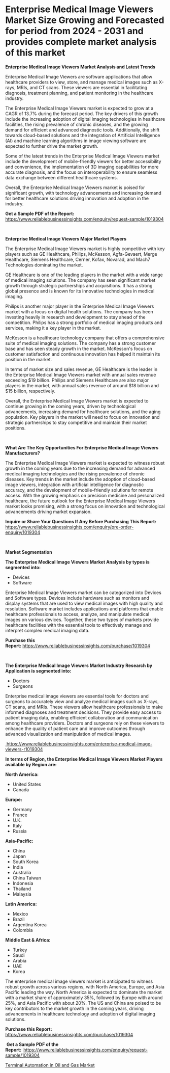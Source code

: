 <p><h1>Enterprise Medical Image Viewers Market Size Growing and Forecasted for period from 2024 - 2031 and provides complete market analysis of this market</h1></p><p><strong>Enterprise Medical Image Viewers Market Analysis and Latest Trends</strong></p>
<p><p>Enterprise Medical Image Viewers are software applications that allow healthcare providers to view, store, and manage medical images such as X-rays, MRIs, and CT scans. These viewers are essential in facilitating diagnosis, treatment planning, and patient monitoring in the healthcare industry.</p><p>The Enterprise Medical Image Viewers market is expected to grow at a CAGR of 13.7% during the forecast period. The key drivers of this growth include the increasing adoption of digital imaging technologies in healthcare facilities, the rising prevalence of chronic diseases, and the growing demand for efficient and advanced diagnostic tools. Additionally, the shift towards cloud-based solutions and the integration of Artificial Intelligence (AI) and machine learning algorithms in image viewing software are expected to further drive the market growth.</p><p>Some of the latest trends in the Enterprise Medical Image Viewers market include the development of mobile-friendly viewers for better accessibility and convenience, the implementation of 3D imaging capabilities for more accurate diagnosis, and the focus on interoperability to ensure seamless data exchange between different healthcare systems.</p><p>Overall, the Enterprise Medical Image Viewers market is poised for significant growth, with technology advancements and increasing demand for better healthcare solutions driving innovation and adoption in the industry.</p></p>
<p><strong>Get a Sample PDF of the Report:&nbsp;</strong> <a href="https://www.reliablebusinessinsights.com/enquiry/request-sample/1019304">https://www.reliablebusinessinsights.com/enquiry/request-sample/1019304</a></p>
<p>&nbsp;</p>
<p><strong>Enterprise Medical Image Viewers Major Market Players</strong></p>
<p><p>The Enterprise Medical Image Viewers market is highly competitive with key players such as GE Healthcare, Philips, McKesson, Agfa-Gevaert, Merge Healthcare, Siemens Healthcare, Cerner, Kofax, Novarad, and Mach7 Technologies dominating the market.</p><p>GE Healthcare is one of the leading players in the market with a wide range of medical imaging solutions. The company has seen significant market growth through strategic partnerships and acquisitions. It has a strong global presence and is known for its innovative technologies in medical imaging.</p><p>Philips is another major player in the Enterprise Medical Image Viewers market with a focus on digital health solutions. The company has been investing heavily in research and development to stay ahead of the competition. Philips has a strong portfolio of medical imaging products and services, making it a key player in the market.</p><p>McKesson is a healthcare technology company that offers a comprehensive suite of medical imaging solutions. The company has a strong customer base and has seen steady growth in the market. McKesson's focus on customer satisfaction and continuous innovation has helped it maintain its position in the market.</p><p>In terms of market size and sales revenue, GE Healthcare is the leader in the Enterprise Medical Image Viewers market with annual sales revenue exceeding $19 billion. Philips and Siemens Healthcare are also major players in the market, with annual sales revenue of around $18 billion and $15 billion, respectively.</p><p>Overall, the Enterprise Medical Image Viewers market is expected to continue growing in the coming years, driven by technological advancements, increasing demand for healthcare solutions, and the aging population. Key players in the market will need to focus on innovation and strategic partnerships to stay competitive and maintain their market positions.</p></p>
<p>&nbsp;</p>
<p><strong>What Are The Key Opportunities For Enterprise Medical Image Viewers Manufacturers?</strong></p>
<p><p>The Enterprise Medical Image Viewers market is expected to witness robust growth in the coming years due to the increasing demand for advanced medical imaging technologies and the rising prevalence of chronic diseases. Key trends in the market include the adoption of cloud-based image viewers, integration with artificial intelligence for diagnostic accuracy, and the development of mobile-friendly solutions for remote access. With the growing emphasis on precision medicine and personalized healthcare, the future outlook for the Enterprise Medical Image Viewers market looks promising, with a strong focus on innovation and technological advancements driving market expansion.</p></p>
<p><strong>Inquire or Share Your Questions If Any Before Purchasing This Report:</strong> <a href="https://www.reliablebusinessinsights.com/enquiry/pre-order-enquiry/1019304">https://www.reliablebusinessinsights.com/enquiry/pre-order-enquiry/1019304</a></p>
<p>&nbsp;</p>
<p><strong>Market Segmentation</strong></p>
<p><strong>The Enterprise Medical Image Viewers Market Analysis by types is segmented into:</strong></p>
<p><ul><li>Devices</li><li>Software</li></ul></p>
<p><p>Enterprise Medical Image Viewers market can be categorized into Devices and Software types. Devices include hardware such as monitors and display systems that are used to view medical images with high quality and resolution. Software market includes applications and platforms that enable healthcare professionals to access, analyze, and manipulate medical images on various devices. Together, these two types of markets provide healthcare facilities with the essential tools to effectively manage and interpret complex medical imaging data.</p></p>
<p><strong>Purchase this Report:&nbsp;</strong><a href="https://www.reliablebusinessinsights.com/purchase/1019304">https://www.reliablebusinessinsights.com/purchase/1019304</a></p>
<p>&nbsp;</p>
<p><strong>The Enterprise Medical Image Viewers Market Industry Research by Application is segmented into:</strong></p>
<p><ul><li>Doctors</li><li>Surgeons</li></ul></p>
<p><p>Enterprise medical image viewers are essential tools for doctors and surgeons to accurately view and analyze medical images such as X-rays, CT scans, and MRIs. These viewers allow healthcare professionals to make informed diagnoses and treatment decisions. They provide easy access to patient imaging data, enabling efficient collaboration and communication among healthcare providers. Doctors and surgeons rely on these viewers to enhance the quality of patient care and improve outcomes through advanced visualization and manipulation of medical images.</p></p>
<p><a href="https://www.reliablebusinessinsights.com/enterprise-medical-image-viewers-r1019304">&nbsp;https://www.reliablebusinessinsights.com/enterprise-medical-image-viewers-r1019304</a></p>
<p><strong>In terms of Region, the Enterprise Medical Image Viewers Market Players available by Region are:</strong></p>
<p>
    <p> <strong> North America: </strong>
        <ul>
            <li>United States</li>
            <li>Canada</li>
        </ul>
        </p> 
    <p> <strong> Europe: </strong>
        <ul>
            <li>Germany</li>
            <li>France</li>
            <li>U.K.</li>
            <li>Italy</li>
            <li>Russia</li>
        </ul>
        </p> 
    <p> <strong> Asia-Pacific: </strong>
        <ul>
            <li>China</li>
            <li>Japan</li>
            <li>South Korea</li>
            <li>India</li>
            <li>Australia</li>
            <li>China Taiwan</li>
            <li>Indonesia</li>
            <li>Thailand</li>
            <li>Malaysia</li>
        </ul>
        </p> 
    <p> <strong> Latin America: </strong>
        <ul>
            <li>Mexico</li>
            <li>Brazil</li>
            <li>Argentina Korea</li>
            <li>Colombia</li>
        </ul>
        </p> 
    <p> <strong> Middle East & Africa: </strong>
        <ul>
            <li>Turkey</li>
            <li>Saudi</li>
            <li>Arabia</li>
            <li>UAE</li>
            <li>Korea</li>
        </ul>
    </p>
    </p>
<p><p>The enterprise medical image viewers market is anticipated to witness robust growth across various regions, with North America, Europe, and Asia Pacific leading the way. North America is expected to dominate the market with a market share of approximately 35%, followed by Europe with around 25%, and Asia Pacific with about 20%. The US and China are poised to be key contributors to the market growth in the coming years, driving advancements in healthcare technology and adoption of digital imaging solutions.</p></p>
<p><strong>Purchase this Report: </strong><a href="https://www.reliablebusinessinsights.com/purchase/1019304">https://www.reliablebusinessinsights.com/purchase/1019304</a></p>
<p>&nbsp;<strong>Get a Sample PDF of the Report:&nbsp;&nbsp;</strong><a href="https://www.reliablebusinessinsights.com/enquiry/request-sample/1019304">https://www.reliablebusinessinsights.com/enquiry/request-sample/1019304</a></p>
<p><strong></strong></p>
<p><p><a href="https://github.com/lbird53714/Market-Research-Report-List-4/blob/main/terminal-automation-in-oil-and-gas-market.md">Terminal Automation in Oil and Gas Market</a></p></p>